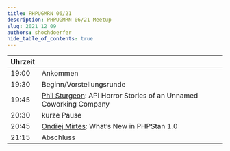 ```yaml
---
title: PHPUGMRN 06/21
description: PHPUGMRN 06/21 Meetup
slug: 2021_12_09
authors: shochdoerfer
hide_table_of_contents: true
---
```


| Uhrzeit |                                                                                                           | 
|---------|-----------------------------------------------------------------------------------------------------------|
| 19:00   | Ankommen                                                                                                  |
| 19:30   | Beginn/Vorstellungsrunde                                                                                  |
| 19:45   | [Phil Sturgeon](https://mastodon.green/@Philsturgeon): API Horror Stories of an Unnamed Coworking Company |
| 20:30   | kurze Pause                                                                                               |
| 20:45   | [Ondřej Mirtes](https://phpc.social/@OndrejMirtes): What’s New in PHPStan 1.0                                                              |
| 21:15   | Abschluss                                                                                                 |
